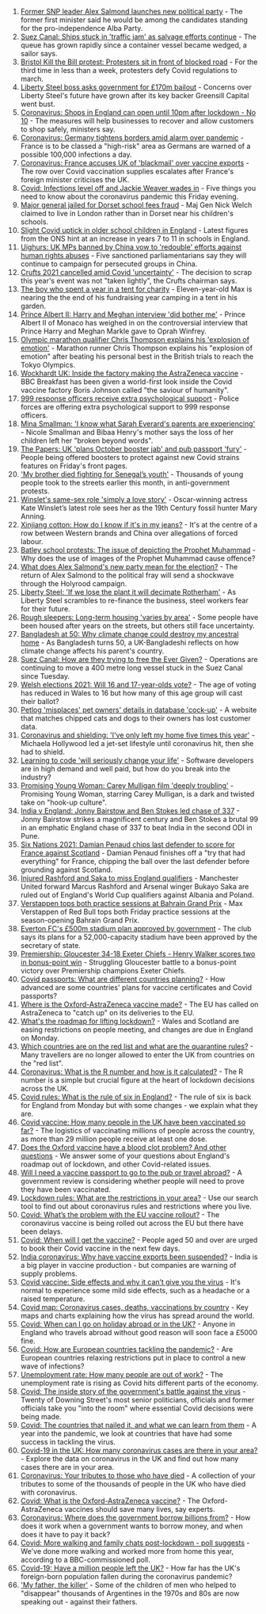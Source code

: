 1. [Former SNP leader Alex Salmond launches new political party](https://www.bbc.co.uk/news/uk-scotland-56539696) - The former first minister said he would be among the candidates standing for the pro-independence Alba Party.
2. [Suez Canal: Ships stuck in 'traffic jam' as salvage efforts continue](https://www.bbc.co.uk/news/world-middle-east-56538653) - The queue has grown rapidly since a container vessel became wedged, a sailor says.
3. [Bristol Kill the Bill protest: Protesters sit in front of blocked road](https://www.bbc.co.uk/news/uk-england-bristol-56542893) - For the third time in less than a week, protesters defy Covid regulations to march.
4. [Liberty Steel boss asks government for £170m bailout](https://www.bbc.co.uk/news/uk-politics-56545011) - Concerns over Liberty Steel's future have grown after its key backer Greensill Capital went bust.
5. [Coronavirus: Shops in England can open until 10pm after lockdown - No 10](https://www.bbc.co.uk/news/uk-56544235) - The measures will help businesses to recover and allow customers to shop safely, ministers say.
6. [Coronavirus: Germany tightens borders amid alarm over pandemic](https://www.bbc.co.uk/news/world-europe-56537389) - France is to be classed a "high-risk" area as Germans are warned of a possible 100,000 infections a day.
7. [Coronavirus: France accuses UK of 'blackmail' over vaccine exports](https://www.bbc.co.uk/news/world-europe-56540149) - The row over Covid vaccination supplies escalates after France's foreign minister criticises the UK.
8. [Covid: Infections level off and Jackie Weaver wades in](https://www.bbc.co.uk/news/uk-56542378) - Five things you need to know about the coronavirus pandemic this Friday evening.
9. [Major general jailed for Dorset school fees fraud](https://www.bbc.co.uk/news/uk-england-dorset-56538334) - Maj Gen Nick Welch claimed to live in London rather than in Dorset near his children's schools.
10. [Slight Covid uptick in older school children in England](https://www.bbc.co.uk/news/health-56538974) - Latest figures from the ONS hint at an increase in years 7 to 11 in schools in England.
11. [Uighurs: UK MPs banned by China vow to 'redouble' efforts against human rights abuses](https://www.bbc.co.uk/news/uk-56540279) - Five sanctioned parliamentarians say they will continue to campaign for persecuted groups in China.
12. [Crufts 2021 cancelled amid Covid 'uncertainty'](https://www.bbc.co.uk/news/uk-england-birmingham-56543969) - The decision to scrap this year's event was not "taken lightly", the Crufts chairman says.
13. [The boy who spent a year in a tent for charity](https://www.bbc.co.uk/news/uk-56535207) - Eleven-year-old Max is nearing the the end of his fundraising year camping in a tent in his garden.
14. [Prince Albert II: Harry and Meghan interview 'did bother me'](https://www.bbc.co.uk/news/world-europe-56535206) - Prince Albert II of Monaco has weighed in on the controversial interview that Prince Harry and Meghan Markle gave to Oprah Winfrey.
15. [Olympic marathon qualifier Chris Thompson explains his 'explosion of emotion'](https://www.bbc.co.uk/sport/av/athletics/56541383) - Marathon runner Chris Thompson explains his "explosion of emotion" after beating his personal best in the British trials to reach the Tokyo Olympics.
16. [Wockhardt UK: Inside the factory making the AstraZeneca vaccine](https://www.bbc.co.uk/news/uk-56450968) - BBC Breakfast has been given a world-first look inside the Covid vaccine factory Boris Johnson called "the saviour of humanity".
17. [999 response officers receive extra psychological support](https://www.bbc.co.uk/news/uk-56450962) - Police forces are offering extra psychological support to 999 response officers.
18. [Mina Smallman: 'I know what Sarah Everard's parents are experiencing'](https://www.bbc.co.uk/news/uk-56450969) - Nicole Smallman and Bibaa Henry's mother says the loss of her children left her "broken beyond words".
19. [The Papers: UK 'plans October booster jab' and pub passport 'fury'](https://www.bbc.co.uk/news/blogs-the-papers-56531927) - People being offered boosters to protect against new Covid strains features on Friday's front pages.
20. ['My brother died fighting for Senegal’s youth'](https://www.bbc.co.uk/news/world-africa-56523829) - Thousands of young people took to the streets earlier this month, in anti-government protests.
21. [Winslet's same-sex role 'simply a love story'](https://www.bbc.co.uk/news/entertainment-arts-56526588) - Oscar-winning actress Kate Winslet’s latest role sees her as the 19th Century fossil hunter Mary Anning.
22. [Xinjiang cotton: How do I know if it's in my jeans?](https://www.bbc.co.uk/news/world-asia-china-56535822) - It's at the centre of a row between Western brands and China over allegations of forced labour.
23. [Batley school protests: The issue of depicting the Prophet Muhammad](https://www.bbc.co.uk/news/world-europe-30813742) - Why does the use of images of the Prophet Muhammad cause offence?
24. [What does Alex Salmond's new party mean for the election?](https://www.bbc.co.uk/news/uk-scotland-scotland-politics-56541753) - The return of Alex Salmond to the political fray will send a shockwave through the Holyrood campaign.
25. [Liberty Steel: 'If we lose the plant it will decimate Rotherham'](https://www.bbc.co.uk/news/business-56526900) - As Liberty Steel scrambles to re-finance the business, steel workers fear for their future.
26. [Rough sleepers: Long-term housing 'varies by area'](https://www.bbc.co.uk/news/uk-56510107) - Some people have been housed after years on the streets, but others still face uncertainty.
27. [Bangladesh at 50: Why climate change could destroy my ancestral home](https://www.bbc.co.uk/news/world-asia-56485667) - As Bangladesh turns 50, a UK-Bangladeshi reflects on how climate change affects his parent's country.
28. [Suez Canal: How are they trying to free the Ever Given?](https://www.bbc.co.uk/news/56523659) - Operations are continuing to move a 400 metre long vessel stuck in the Suez Canal since Tuesday.
29. [Welsh elections 2021: Will 16 and 17-year-olds vote?](https://www.bbc.co.uk/news/uk-wales-56502833) - The age of voting has reduced in Wales to 16 but how many of this age group will cast their ballot?
30. [Petlog 'misplaces' pet owners' details in database 'cock-up'](https://www.bbc.co.uk/news/technology-56536389) - A website that matches chipped cats and dogs to their owners has lost customer data.
31. [Coronavirus and shielding: 'I've only left my home five times this year'](https://www.bbc.co.uk/news/disability-56432952) - Michaela Hollywood led a jet-set lifestyle until coronavirus hit, then she had to shield.
32. [Learning to code 'will seriously change your life'](https://www.bbc.co.uk/news/business-56194958) - Software developers are in high demand and well paid, but how do you break into the industry?
33. [Promising Young Woman: Carey Mulligan film 'deeply troubling'](https://www.bbc.co.uk/news/entertainment-arts-55735428) - Promising Young Woman, starring Carey Mulligan, is a dark and twisted take on "hook-up culture".
34. [India v England: Jonny Bairstow and Ben Stokes led chase of 337](https://www.bbc.co.uk/sport/cricket/56500210) - Jonny Bairstow strikes a magnificent century and Ben Stokes a brutal 99 in an emphatic England chase of 337 to beat India in the second ODI in Pune.
35. [Six Nations 2021: Damian Penaud chips last defender to score for France against Scotland](https://www.bbc.co.uk/sport/av/rugby-union/56545478) - Damian Penaud finishes off a "try that had everything" for France, chipping the ball over the last defender before grounding against Scotland.
36. [Injured Rashford and Saka to miss England qualifiers](https://www.bbc.co.uk/sport/football/56543022) - Manchester United forward Marcus Rashford and Arsenal winger Bukayo Saka are ruled out of England's World Cup qualifiers against Albania and Poland.
37. [Verstappen tops both practice sessions at Bahrain Grand Prix](https://www.bbc.co.uk/sport/formula1/56543269) - Max Verstappen of Red Bull tops both Friday practice sessions at the season-opening Bahrain Grand Prix.
38. [Everton FC's £500m stadium plan approved by government](https://www.bbc.co.uk/news/uk-england-merseyside-56541316) - The club says its plans for a 52,000-capacity stadium have been approved by the secretary of state.
39. [Premiership: Gloucester 34-18 Exeter Chiefs - Henry Walker scores two in bonus-point win](https://www.bbc.co.uk/sport/rugby-union/56486042) - Struggling Gloucester battle to a bonus-point victory over Premiership champions Exeter Chiefs.
40. [Covid passports: What are different countries planning?](https://www.bbc.co.uk/news/world-europe-56522408) - How advanced are some countries' plans for vaccine certificates and Covid passports?
41. [Where is the Oxford-AstraZeneca vaccine made?](https://www.bbc.co.uk/news/56483766) - The EU has called on AstraZeneca to "catch up" on its deliveries to the EU.
42. [What's the roadmap for lifting lockdown?](https://www.bbc.co.uk/news/explainers-52530518) - Wales and Scotland are easing restrictions on people meeting, and changes are due in England on Monday.
43. [Which countries are on the red list and what are the quarantine rules?](https://www.bbc.co.uk/news/explainers-52544307) - Many travellers are no longer allowed to enter the UK from countries on the "red list".
44. [Coronavirus: What is the R number and how is it calculated?](https://www.bbc.co.uk/news/health-52473523) - The R number is a simple but crucial figure at the heart of lockdown decisions across the UK.
45. [Covid rules: What is the rule of six in England?](https://www.bbc.co.uk/news/health-56526587) - The rule of six is back for England from Monday but with some changes - we explain what they are.
46. [Covid vaccine: How many people in the UK have been vaccinated so far?](https://www.bbc.co.uk/news/health-55274833) - The logistics of vaccinating millions of people across the country, as more than 29 million people receive at least one dose.
47. [Does the Oxford vaccine have a blood clot problem? And other questions](https://www.bbc.co.uk/news/world-asia-china-51176409) - We answer some of your questions about England's roadmap out of lockdown, and other Covid-related issues.
48. [Will I need a vaccine passport to go to the pub or travel abroad?](https://www.bbc.co.uk/news/explainers-55718553) - A government review is considering whether people will need to prove they have been vaccinated.
49. [Lockdown rules: What are the restrictions in your area?](https://www.bbc.co.uk/news/uk-54373904) - Use our search tool to find out about coronavirus rules and restrictions where you live.
50. [Covid: What’s the problem with the EU vaccine rollout?](https://www.bbc.co.uk/news/explainers-52380823) - The coronavirus vaccine is being rolled out across the EU but there have been delays.
51. [Covid: When will I get the vaccine?](https://www.bbc.co.uk/news/health-55045639) - People aged 50 and over are urged to book their Covid vaccine in the next few days.
52. [India coronavirus: Why have vaccine exports been suspended?](https://www.bbc.co.uk/news/world-asia-india-55571793) - India is a big player in vaccine production - but companies are warning of supply problems.
53. [Covid vaccine: Side effects and why it can’t give you the virus](https://www.bbc.co.uk/news/health-56437270) - It's normal to experience some mild side effects, such as a headache or a raised temperature.
54. [Covid map: Coronavirus cases, deaths, vaccinations by country](https://www.bbc.co.uk/news/world-51235105) - Key maps and charts explaining how the virus has spread around the world.
55. [Covid: When can I go on holiday abroad or in the UK?](https://www.bbc.co.uk/news/explainers-52646738) - Anyone in England who travels abroad without good reason will soon face a £5000 fine.
56. [Covid: How are European countries tackling the pandemic?](https://www.bbc.co.uk/news/explainers-53640249) - Are European countries relaxing restrictions put in place to control a new wave of infections?
57. [Unemployment rate: How many people are out of work?](https://www.bbc.co.uk/news/business-52660591) - The unemployment rate is rising as Covid hits different parts of the economy.
58. [Covid: The inside story of the government's battle against the virus](https://www.bbc.co.uk/news/uk-politics-56361599) - Twenty of Downing Street's most senior politicians, officials and former officials take you "into the room" where essential Covid decisions were being made.
59. [Covid: The countries that nailed it, and what we can learn from them](https://www.bbc.co.uk/news/uk-56455030) - A year into the pandemic, we look at countries that have had some success in tackling the virus.
60. [Covid-19 in the UK: How many coronavirus cases are there in your area?](https://www.bbc.co.uk/news/uk-51768274) - Explore the data on coronavirus in the UK and find out how many cases there are in your area.
61. [Coronavirus: Your tributes to those who have died](https://www.bbc.co.uk/news/uk-52676411) - A collection of your tributes to some of the thousands of people in the UK who have died with coronavirus.
62. [Covid: What is the Oxford-AstraZeneca vaccine?](https://www.bbc.co.uk/news/health-55302595) - The Oxford-AstraZeneca vaccines should save many lives, say experts.
63. [Coronavirus: Where does the government borrow billions from?](https://www.bbc.co.uk/news/business-50504151) - How does it work when a government wants to borrow money, and when does it have to pay it back?
64. [Covid: More walking and family chats post-lockdown - poll suggests](https://www.bbc.co.uk/news/uk-56490823) - We've done more walking and worked more from home this year, according to a BBC-commissioned poll.
65. [Covid-19: Have a million people left the UK?](https://www.bbc.co.uk/news/uk-56435100) - How far has the UK's foreign-born population fallen during the coronavirus pandemic?
66. ['My father, the killer'](https://www.bbc.co.uk/news/stories-51379981) - Some of the children of men who helped to "disappear" thousands of Argentines in the 1970s and 80s are now speaking out - against their fathers.
